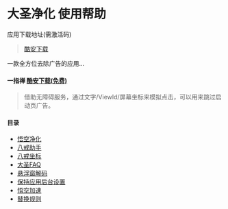 # 大圣净化 使用帮助

应用下载地址(需激活码)

> [酷安下载](https://www.coolapk.com/apk/269910)

一款全方位去除广告的应用...

#### 一指禅 [酷安下载(免费)](https://www.coolapk.com/apk/267029)
> 借助无障碍服务，通过文字/ViewId/屏幕坐标来模拟点击，可以用来跳过启动页广告。


#### 目录
- [悟空净化](https://github.com/jdlingyu/ad-wars/wiki/00-悟空净化)
- [八戒助手](https://github.com/jdlingyu/ad-wars/wiki/01-八戒助手)
- [八戒坐标](https://github.com/jdlingyu/ad-wars/wiki/02-八戒坐标)
- [大圣FAQ](https://github.com/jdlingyu/ad-wars/wiki/03-大圣FAQ)
- [悬浮窗解码](https://github.com/jdlingyu/ad-wars/wiki/08-悬浮窗解码)
- [保持应用后台设置](https://github.com/jdlingyu/ad-wars/wiki/09-保持应用后台设置)
- [悟空加速](https://github.com/jdlingyu/ad-wars/wiki/11-悟空加速)
- [替换规则](https://github.com/jdlingyu/ad-wars/wiki/21-广告文件替换)